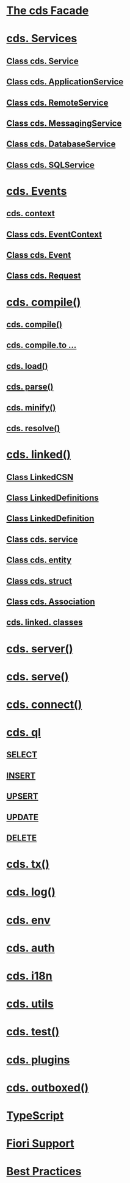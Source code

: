 # [The cds Facade](cds-facade)

# [cds. Services](core-services)

  ## [Class cds. Service](core-services)
  ## [Class cds. ApplicationService](app-services)
  ## [Class cds. RemoteService](remote-services)
  ## [Class cds. MessagingService](messaging)
  ## [Class cds. DatabaseService](databases)
  ## [Class cds. SQLService](databases)

# [cds. Events](events)

  ## [cds. context](events#cds-context)
  ## [Class cds. EventContext](events#cds-event-context)
  ## [Class cds. Event](events#cds-event)
  ## [Class cds. Request](events#cds-request)

# [cds. compile()](cds-compile)

  ## [cds. compile()](cds-compile#cds-compile)
  ## [cds. compile.to ...](cds-compile#cds-compile-to)
  ## [cds. load()](cds-compile#cds-load)
  ## [cds. parse()](cds-compile#cds-parse)
  ## [cds. minify()](cds-compile#cds-minify)
  ## [cds. resolve()](cds-compile#cds-resolve)

# [cds. linked()](cds-reflect)

  ## [Class LinkedCSN](cds-reflect#linked-csn)
  ## [Class LinkedDefinitions](cds-reflect#iterable)
  ## [Class LinkedDefinition](cds-reflect#any)
  ## [Class cds. service](cds-reflect#cds-service)
  ## [Class cds. entity](cds-reflect#cds-entity)
  ## [Class cds. struct](cds-reflect#cds-struct)
  ## [Class cds. Association](cds-reflect#cds-association)
  ## [cds. linked. classes](cds-reflect#cds-linked-classes)

# [cds. server()](cds-server)
# [cds. serve()](cds-serve)
# [cds. connect()](cds-connect)

# [cds. ql](cds-ql)

  ## [SELECT](cds-ql#select)
  ## [INSERT](cds-ql#insert)
  ## [UPSERT](cds-ql#upsert)
  ## [UPDATE](cds-ql#update)
  ## [DELETE](cds-ql#delete)

# [cds. tx()](cds-tx)
# [cds. log()](cds-log)
# [cds. env](cds-env)
# [cds. auth](authentication)
# [cds. i18n](cds-i18n)
# [cds. utils](cds-utils)
# [cds. test()](cds-test)
# [cds. plugins](cds-plugins)
# [cds. outboxed()](outbox)
# [TypeScript](typescript)
# [Fiori Support](fiori)
# [Best Practices](best-practices)
